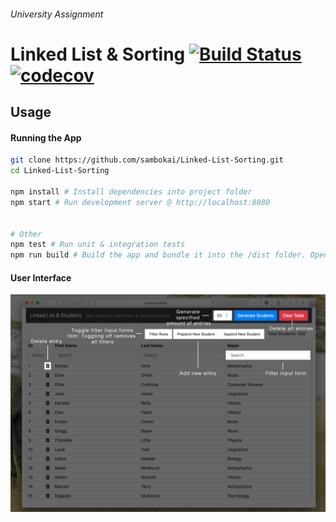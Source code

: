 ###### University Assignment
# Linked List & Sorting [![Build Status](https://travis-ci.com/sambokai/Linked-List-Sorting.svg?token=B3c5dqi77zsc6HReanrw&branch=master)](https://travis-ci.com/sambokai/Linked-List-Sorting) [![codecov](https://codecov.io/gh/sambokai/Linked-List-Sorting/branch/master/graph/badge.svg?token=J1o9P5txao)](https://codecov.io/gh/sambokai/Linked-List-Sorting)

## Usage

#### Running the App
```bash
git clone https://github.com/sambokai/Linked-List-Sorting.git
cd Linked-List-Sorting

npm install # Install dependencies into project folder
npm start # Run development server @ http://localhost:8080


# Other
npm test # Run unit & integration tests
npm run build # Build the app and bundle it into the /dist folder. Open the index.html file to run the app without the need of a server
```

#### User Interface
![User Guide](./LinkedList-UserGuide.png)
